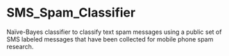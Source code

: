 # SMS_Spam_Classifier
Naïve-Bayes classifier to classify text spam messages using a public set of SMS labeled messages that have been collected for mobile phone spam research.
